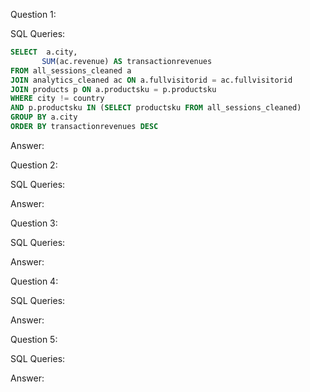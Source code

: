 Question 1: 

SQL Queries:
```sql
SELECT  a.city,
	   SUM(ac.revenue) AS transactionrevenues
FROM all_sessions_cleaned a
JOIN analytics_cleaned ac ON a.fullvisitorid = ac.fullvisitorid
JOIN products p ON a.productsku = p.productsku
WHERE city != country
AND p.productsku IN (SELECT productsku FROM all_sessions_cleaned)
GROUP BY a.city
ORDER BY transactionrevenues DESC
```
Answer: 



Question 2: 

SQL Queries:

Answer:



Question 3: 

SQL Queries:

Answer:



Question 4: 

SQL Queries:

Answer:



Question 5: 

SQL Queries:

Answer:
